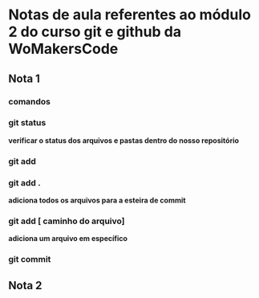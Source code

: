 # Notas de aula referentes ao módulo 2 do curso git e github da WoMakersCode

## Nota 1


### comandos

### git status
**verificar o status dos arquivos e pastas dentro do nosso repositório**

### git add

### git add .

**adiciona todos os arquivos para a esteira de commit**

### git add [ caminho do arquivo]

**adiciona um arquivo em específico**

### git commit

## Nota 2
